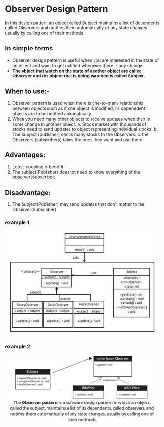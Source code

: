# Observer Design Pattern
 In this design pattern an object called Subject maintains a list of dependents called Observers and notifies them automatically of any state changes usually by calling one of their methods.

## In simple terms
- Observer design pattern is useful when you are interested in the state of an object and want to get notified whenever there is any change. 
- **The object that watch on the state of another object are called Observer and the object that is being watched is called Subject.**

## When to use:-
1. Observer pattern is used when there is one-to-many relationship between objects such as if one object is modified, its depenedent objects are to be notified          automatically
2. When you need many other objects to receive updates when their is some change in another object.
    a. Stock market with thousands of stocks need to send updates to object representing individual stocks.
    b. The Subject (publisher) sends many stocks to the Observers.
    c. the Observers (subscribers) takes the ones they want and use them.

## Advantages:
1. Loose coupling is benefit
2. The subject(Publisher) doesnot need to know everything of the observer(Subscriber)

## Disadvantage:
1. The Subject(Publisher) may send updates that don't matter to the Observer(Subscriber)

### example 1
![ex 1](https://github.com/deepakkum21/GOF-Design-Pattern/blob/master/Behavior%20Design%20Patterns/ObserverDesignPattern/ObserverDesignPattern/images/Observer%20Design%20Pattern%201.PNG) 

### example 2
![ex 2](https://github.com/deepakkum21/GOF-Design-Pattern/blob/master/Behavior%20Design%20Patterns/ObserverDesignPattern/ObserverDesignPattern/images/Observer%20Design%20Pattern%202.PNG)